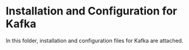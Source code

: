 # Installation and Configuration for Kafka

In this folder, installation and configuration files for Kafka are attached. 
